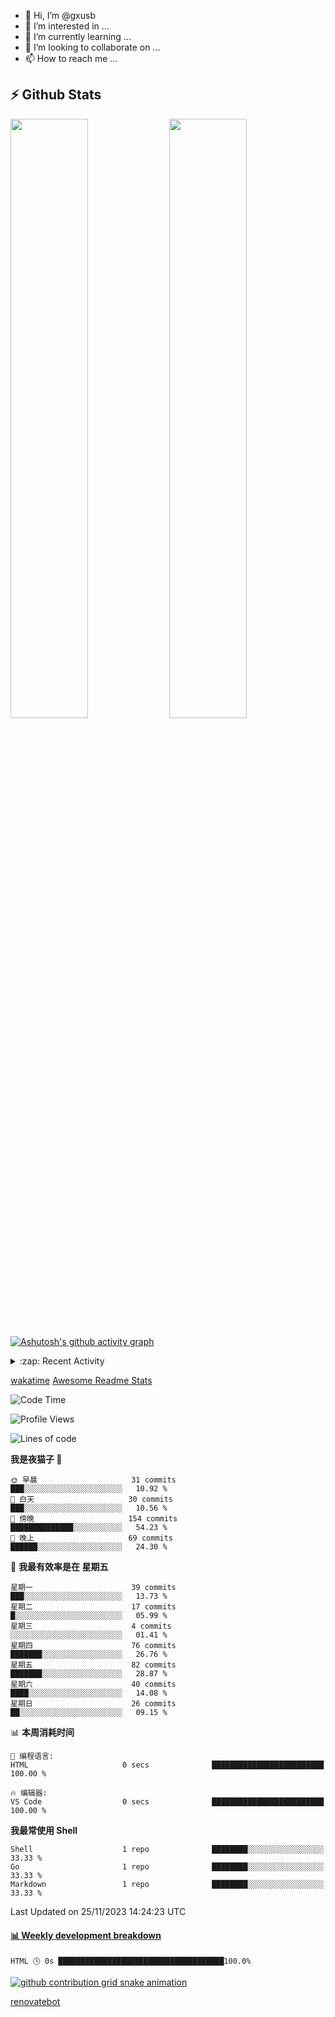 - 👋 Hi, I’m @gxusb
- 👀 I’m interested in ...
- 🌱 I’m currently learning ...
- 💞️ I’m looking to collaborate on ...
- 📫 How to reach me ...

## ⚡ Github Stats

<p align="left">
  <img width="49.6%" src="https://github-readme-stats.vercel.app/api?username=gxusb&show_icons=true&theme=tokyonight&hide_border=true&locale=cn">
  <img width="49.6%" src="https://github-readme-streak-stats.herokuapp.com?user=gxusb&theme=dark&locale=zh&fire=92DD6B&ring=6FAFDD">
</p>

[![Ashutosh's github activity graph](https://github-readme-activity-graph.cyclic.app/graph?username=gxusb&bg_color=232323&color=ffffff&line=ebebeb&point=96d35f&area=true&hide_border=true)](https://github.com/ashutosh00710/github-readme-activity-graph)

<!---
<p align="left">
    <img width="49.5%" src="https://github-readme-stats.vercel.app/api?username=gxusb&show_icons=true&count_private=true&title_color=006400&text_color=000080&bg_color=30,00FFFF,40E0D0,00CED1&locale=cn">
  <img width="49.5%" src="https://github-readme-stats.vercel.app/api/top-langs/?username=gxusb&title_color=006400&text_color=000080&layout=compact&bg_color=30,00FFFF,40E0D0,00CED1&locale=cn">
</p>
--->

<details>
<summary>:zap: Recent Activity</summary>
<!--START_SECTION:activity-->

1. 🎉 Merged PR [#7](https://github.com/gxusb/gxusb/pull/7) in [gxusb/gxusb](https://github.com/gxusb/gxusb)
2. ❗️ Opened issue [#40](https://github.com/mengzonefire/twitter-media-downloader/issues/40) in [mengzonefire/twitter-media-downloader](https://github.com/mengzonefire/twitter-media-downloader)
3. 🗣 Commented on [#55](https://github.com/ourongxing/chatgpt-vercel/issues/55) in [ourongxing/chatgpt-vercel](https://github.com/ourongxing/chatgpt-vercel)
4. 🎉 Merged PR [#1](https://github.com/gxusb/gxusb/pull/1) in [gxusb/gxusb](https://github.com/gxusb/gxusb)
5. 🗣 Commented on [#62](https://github.com/nilaoda/N_m3u8DL-RE/issues/62) in [nilaoda/N_m3u8DL-RE](https://github.com/nilaoda/N_m3u8DL-RE)
6. 🗣 Commented on [#5](https://github.com/v03413/ServerStatus-Client/issues/5) in [v03413/ServerStatus-Client](https://github.com/v03413/ServerStatus-Client)
7. 🗣 Commented on [#5](https://github.com/v03413/ServerStatus-Client/issues/5) in [v03413/ServerStatus-Client](https://github.com/v03413/ServerStatus-Client)
8. ❗️ Opened issue [#5](https://github.com/v03413/ServerStatus-Client/issues/5) in [v03413/ServerStatus-Client](https://github.com/v03413/ServerStatus-Client)
9. ❗️ Opened issue [#2233](https://github.com/alist-org/alist/issues/2233) in [alist-org/alist](https://github.com/alist-org/alist)
10. ❗️ Opened issue [#194](https://github.com/cppla/ServerStatus/issues/194) in [cppla/ServerStatus](https://github.com/cppla/ServerStatus)

<!--END_SECTION:activity-->
</details>


[wakatime](https://wakatime.com/dashboard) [Awesome Readme Stats](https://github.com/marketplace/actions/profile-readme-development-stats)

<!--START_SECTION:waka-->
![Code Time](http://img.shields.io/badge/Code%20Time-97%20hrs%2039%20mins-blue)

![Profile Views](http://img.shields.io/badge/%E4%B8%AA%E4%BA%BA%E8%B5%84%E6%96%99%E8%A7%82%E7%9C%8B%E6%AC%A1%E6%95%B0-0-blue)

![Lines of code](https://img.shields.io/badge/%E4%BB%8E%E3%80%8CHello%20World%E3%80%8D%E8%B5%B7%E6%88%91%E5%B7%B2%E7%BB%8F%E5%86%99%E4%BA%86-1.0%20thousand%20%E8%A1%8C%E4%BB%A3%E7%A0%81-blue)

**我是夜猫子 🦉** 

```text
🌞 早晨                     31 commits          ███░░░░░░░░░░░░░░░░░░░░░░   10.92 % 
🌆 白天                     30 commits          ███░░░░░░░░░░░░░░░░░░░░░░   10.56 % 
🌃 傍晚                     154 commits         ██████████████░░░░░░░░░░░   54.23 % 
🌙 晚上                     69 commits          ██████░░░░░░░░░░░░░░░░░░░   24.30 % 
```
📅 **我最有效率是在 星期五** 

```text
星期一                      39 commits          ███░░░░░░░░░░░░░░░░░░░░░░   13.73 % 
星期二                      17 commits          █░░░░░░░░░░░░░░░░░░░░░░░░   05.99 % 
星期三                      4 commits           ░░░░░░░░░░░░░░░░░░░░░░░░░   01.41 % 
星期四                      76 commits          ███████░░░░░░░░░░░░░░░░░░   26.76 % 
星期五                      82 commits          ███████░░░░░░░░░░░░░░░░░░   28.87 % 
星期六                      40 commits          ████░░░░░░░░░░░░░░░░░░░░░   14.08 % 
星期日                      26 commits          ██░░░░░░░░░░░░░░░░░░░░░░░   09.15 % 
```


📊 **本周消耗时间** 

```text
💬 编程语言: 
HTML                     0 secs              █████████████████████████   100.00 % 

🔥 编辑器: 
VS Code                  0 secs              █████████████████████████   100.00 % 
```

**我最常使用 Shell** 

```text
Shell                    1 repo              ████████░░░░░░░░░░░░░░░░░   33.33 % 
Go                       1 repo              ████████░░░░░░░░░░░░░░░░░   33.33 % 
Markdown                 1 repo              ████████░░░░░░░░░░░░░░░░░   33.33 % 
```




 Last Updated on 25/11/2023 14:24:23 UTC
<!--END_SECTION:waka-->

<!-- waka-box start -->
#### <a href="https://gist.github.com/595eec8ae8745b516c9a8ad8a265a100" target="_blank">📊 Weekly development breakdown</a>
```text
HTML 🕓 0s █████████████████████████████████████100.0%
```
<!-- Powered by https://github.com/YouEclipse/waka-box-go . -->
<!-- waka-box end -->

[![github contribution grid snake animation](https://raw.githubusercontent.com/gxusb/gxusb/output/github-contribution-grid-snake.svg)](https://github.com/gxusb)

<!---
gxusb/gxusb is a ✨ special ✨ repository because its `README.md` (this file) appears on your GitHub profile.
You can click the Preview link to take a look at your changes.
--->

[renovatebot](https://app.renovatebot.com/dashboard)
